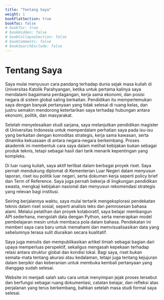 ```yaml
---
title: "Tentang Saya"
weight: 1
bookFlatSection: true
bookToc: false
# bookToc: true
# bookHidden: false
# bookCollapseSection: false
# bookComments: false
# bookSearchExclude: false
---
```


# **Tentang Saya**

Saya mulai menyusun cara pandang terhadap dunia sejak masa kuliah di Universitas Katolik Parahyangan, ketika untuk pertama kalinya saya mendalami bagaimana perdagangan, kerja sama ekonomi, dan posisi negara di sistem global saling berkaitan. Pendidikan itu mempertemukan saya dengan banyak pertanyaan yang tidak selesai di ruang kelas, dan justru semakin mendorong ketertarikan saya terhadap hubungan antara ekonomi, politik, dan masyarakat.

Setelah menyelesaikan studi sarjana, saya melanjutkan pendidikan magister di Universitas Indonesia untuk memperdalam perhatian saya pada isu-isu yang berkaitan dengan komoditas strategis, kerja sama kawasan, serta dinamika kekuasaan di antara negara-negara berkembang. Proses akademik ini membentuk cara saya dalam melihat kebijakan bukan sebagai produk teknis, tetapi sebagai hasil dari tarik menarik kepentingan yang kompleks.

Di luar ruang kuliah, saya aktif terlibat dalam berbagai proyek riset. Saya pernah mendukung diplomat di Kementerian Luar Negeri dalam menyusun laporan, riset isu politik luar negeri, serta dokumen kerja seperti policy brief dan Term of Reference. Saya juga pernah bekerja di lingkungan pendidikan swasta, mengkaji kebijakan nasional dan menyusun rekomendasi strategis yang relevan bagi institusi.

Seiring berjalannya waktu, saya mulai tertarik mengeksplorasi pendekatan teknis dalam riset sosial, seperti analisis teks dan pemrosesan bahasa alami. Melalui pelatihan dan proyek kolaboratif, saya belajar membangun API sederhana, mengolah data dengan Python, serta menerapkan model pembelajaran mesin untuk membaca pola dalam bahasa. Pendekatan ini memberi saya cara baru untuk memahami dan memvisualisasikan data yang sebelumnya terasa sulit diuraikan secara kualitatif.

Saya juga menulis dan mempublikasikan artikel ilmiah sebagai bagian dari upaya memperluas perspektif, sekaligus mengasah kepekaan terhadap relasi antara struktur global dan kondisi lokal. Bagi saya, riset bukan semata-mata tentang akurasi atau kedalaman, tetapi juga tentang kejujuran dalam berpikir dan keberanian untuk membuka kembali pertanyaan yang dianggap sudah selesai.

Website ini menjadi salah satu cara untuk menyimpan jejak proses tersebut dan berfungsi sebagai ruang dokumentasi, catatan belajar, dan refleksi atas perjalanan yang terus berkembang, bahkan setelah masa studi formal saya selesai.